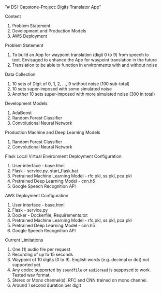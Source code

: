 "# DSI-Capstone-Project: Digits Translator App" 

Content
1. Problem Statement
2. Development and Production Models
3. AWS Deployment

Problem Statement
1. To build an App for waypoint translation (digit 0 to 9) from speech to text. Envisaged to enhance the App for waypoint translation in the future
2. Translation to be able to function in environments with and without noise

Data Collection
1. 10 sets of Digit of 0, 1, 2, …, 9 without noise (100 sub-total)
2. 10 sets super-imposed with some simulated noise
3. Another 10 sets super-imposed with more simulated noise (300 in total)

Development Models
1. AdaBoost
2. Random Forest Classifier
3. Convolutional Neural Network

Production Machine and Deep Learning Models
1. Random Forest Classifier
2. Convolutional Neural Network

Flask Local Virtual Environment Deployment Configuration
1. User interface - base.html
2. Flask - service.py, start_flask.bat
3. Pretrained Machine Learning Model - rfc.pkl, ss.pkl, pca.pkl 
4. Pretrained Deep Learning Model - cnn.h5
5. Google Speech Recognition API

AWS Deployment Configuration
1. User interface - base.html
2. Flask - service.py
3. Docker - Dockerfile, Requirements.txt
4. Pretrained Machine Learning Model - rfc.pkl, ss.pkl, pca.pkl 
5. Pretrained Deep Learning Model - cnn.h5
6. Google Speech Recognition API

Current Limitations
1. One (1) audio file per request
2. Recording of up to 15 seconds
3. Waypoint of 10 digits (0 to 9). English words (e.g. decimal or dot) not supported yet.
4. Any codec supported by `soundfile` or `audioread` is supposed to work. Tested wav format.
5. Stereo or Mono channel(s), RFC and CNN trained on mono channel.
6. Around 1 second duration per digit
